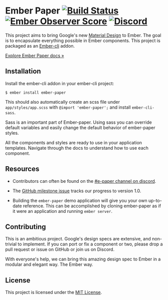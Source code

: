 # Ember Paper [![Build Status](https://travis-ci.org/miguelcobain/ember-paper.svg)](https://travis-ci.org/miguelcobain/ember-paper) [![Ember Observer Score](http://emberobserver.com/badges/ember-paper.svg)](http://emberobserver.com/addons/ember-paper) [![Discord](https://img.shields.io/discord/480462759797063690.svg?logo=discord)](https://discord.gg/zT3asNS)

This project aims to bring Google's new [Material Design](https://material.io/design/introduction) to Ember. The goal is to encapsulate everything possible in Ember components. This project is packaged as an [Ember-cli](http://www.ember-cli.com/) addon.

[Explore Ember Paper docs »](https://miguelcobain.github.io/ember-paper/)

## Installation

Install the ember-cli addon in your ember-cli project:

```
$ ember install ember-paper
```

This should also automatically create an scss file under `app/styles/app.scss` with `@import 'ember-paper';` and install `ember-cli-sass`.

Sass is an important part of Ember-paper. Using sass you can override default variables and easily change the default behavior of ember-paper styles.

All the components and styles are ready to use in your application templates.
Navigate through the docs to understand how to use each component.

## Resources

- Contributors can often be found on the [#e-paper channel on discord](https://discord.gg/zT3asNS).

- The [GitHub milestone issue](https://github.com/miguelcobain/ember-paper/issues/249) tracks our progress to version 1.0.

- Building the `ember-paper` demo application will give you your own up-to-date reference. This can be accomplished by cloning ember-paper as if it were an application and running `ember server`.

## Contributing

This is an ambitious project. Google's design specs are extensive, and non-trivial to implement. If you can port or fix a component or two, please drop a pull request or issue on GitHub or join us on Discord.

With everyone's help, we can bring this amazing design spec to Ember in a modular and elegant way. The Ember way.

## License

This project is licensed under the [MIT License](LICENSE.md).
